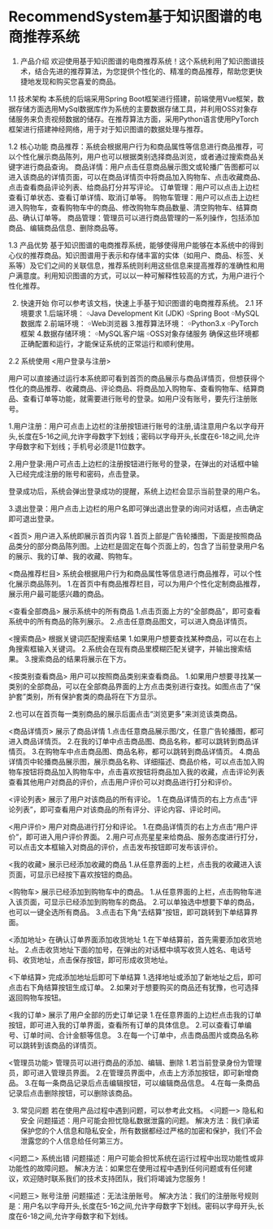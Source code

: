 # RecommendSystem基于知识图谱的电商推荐系统
1. 产品介绍
欢迎使用基于知识图谱的电商推荐系统！这个系统利用了知识图谱技术，结合先进的推荐算法，为您提供个性化的、精准的商品推荐，帮助您更快捷地发现和购买您喜爱的商品。

1.1 技术架构
本系统的后端采用Spring Boot框架进行搭建，前端使用Vue框架，数据存储方面选用MySql数据库作为系统的主要数据存储工具，并利用OSS对象存储服务来负责视频数据的储存。在推荐算法方面，采用Python语言使用PyTorch框架进行搭建神经网络，用于对于知识图谱的数据处理与推荐。

1.2 核心功能
商品推荐：系统会根据用户行为和商品属性等信息进行商品推荐，可以个性化展示商品陈列，用户也可以根据类别选择商品浏览，或者通过搜索商品关键字进行商品查询。
商品详情：用户点击任意商品展示图文或轮播广告图都可以进入该商品的详情页面，可以在商品详情页中将商品加入购物车、点击收藏商品、点击查看商品评论列表、给商品打分并写评论。
订单管理：用户可以点击上边栏查看订单状态、查看订单详情、取消订单等。
购物车管理：用户可以点击上边栏进入购物车，查看购物车中的商品、修改购物车商品数量、清空购物车、结算商品、确认订单等。
商品管理：管理员可以进行商品管理的一系列操作，包括添加商品、编辑商品信息、删除商品等。

1.3 产品优势
基于知识图谱的电商推荐系统，能够使得用户能够在本系统中的得到心仪的推荐商品。知识图谱用于表示和存储丰富的实体（如用户、商品、标签、关系等）及它们之间的关联信息，推荐系统则利用这些信息来提高推荐的准确性和用户满意度。利用知识图谱的方式，可以以一种可解释性较高的方式，为用户进行个性化推荐。





2. 快速开始
你可以参考该文档，快速上手基于知识图谱的电商推荐系统。
2.1 环境要求
1.后端环境：
￮Java Development Kit (JDK)
￮Spring Boot
￮MySQL数据库
2.前端环境：
￮Web浏览器
3.推荐算法环境：
￮Python3.x
￮PyTorch框架
4.数据存储环境：
￮MySQL客户端
￮OSS对象存储服务
确保这些环境都正确配置和运行，才能保证系统的正常运行和顺利使用。

2.2 系统使用
<用户登录与注册>

用户可以直接通过运行本系统即可看到首页的商品展示与商品详情页，但想获得个性化的商品推荐、收藏商品、评论商品、将商品加入购物车、查看购物车、结算商品、查看订单等功能，就需要进行账号的登录。如用户没有账号，要先行注册账号。

1.用户注册：用户可点击上边栏的注册按钮进行账号的注册,请注意用户名以字母开头,长度在5-16之间,允许字母数字下划线；密码以字母开头,长度在6-18之间,允许字母数字和下划线；手机号必须是11位数字。



2.用户登录:用户可点击上边栏的注册按钮进行账号的登录，在弹出的对话框中输入已经完成注册的账号和密码，点击登录。



登录成功后，系统会弹出登录成功的提醒，系统上边栏会显示当前登录的用户名。



3.退出登录：用户点击上边栏的用户名即可弹出退出登录的询问对话框，点击确定即可退出登录。



<首页>
用户进入系统即展示首页内容
1.首页上部是广告轮播图，下面是按照商品品类分的部分商品陈列图。上边栏是固定在每个页面上的，包含了当前登录用户名的展示、我的订单、我的收藏、购物车。




<商品推荐栏目>
系统会根据用户行为和商品属性等信息进行商品推荐，可以个性化展示商品陈列。
1.在首页中有商品推荐栏目，可以为用户个性化定制商品推荐，展示用户最可能感兴趣的商品。



<查看全部商品>
展示系统中的所有商品
1.点击页面上方的“全部商品”，即可查看系统中的所有商品的陈列展示。
2.点击任意商品图文，可以进入商品详情页。



<搜索商品>
根据关键词匹配搜索结果
1.如果用户想要查找某种商品，可以在右上角搜索框输入关键词。
2.系统会在现有商品里模糊匹配关键字，并输出搜索结果。
3.搜索商品的结果将展示在下方。



<按类别查看商品>
用户可以按照商品类别来查看商品。
1.如果用户想要寻找某一类别的全部商品，可以在全部商品界面的上方点击类别进行查找。如图点击了“保护套”类别，所有保护套类的商品将在下方显示。

2.也可以在首页每一类别商品的展示后面点击“浏览更多”来浏览该类商品。




<商品详情页>
展示了商品详情
1.点击任意商品展示图/文，任意广告轮播图，都可进入商品详情页。
2.在我的订单中点击商品图、商品名称，都可以跳转到商品详情页。
3.在购物车中点击商品图、商品名称，都可以跳转到商品详情页。
4.商品详情页中轮播商品展示图，展示商品名称、详细描述、商品价格，可以点击加入购物车按钮将商品加入购物车中，点击喜欢按钮将商品加入我的收藏，点击评论列表查看其他用户对商品的评价，点击用户评价可以对商品进行打分和评价。



<评论列表>
展示了用户对该商品的所有评论。
1.在商品详情页的右上方点击“评论列表”，即可查看用户对该商品的所有评分、评论内容、评论时间。



<用户评价>
用户对商品进行打分和评论。
1.在商品详情页的右上方点击“用户评价”，即可进入用户评价界面。
2.用户可点亮星星来给商品、服务态度进行打分，可以点击文本框输入对商品的评价，点击发布按钮即可发布该评价。



<我的收藏>
展示已经添加收藏的商品
1.从任意界面的上栏，点击我的收藏进入该页面，可显示已经按下喜欢按钮的商品。



<购物车>
展示已经添加到购物车中的商品。
1.从任意界面的上栏，点击购物车进入该页面，可显示已经添加到购物车的商品。
2.可以单独选中想要下单的商品，也可以一键全选所有商品。
3.点击右下角“去结算”按钮，即可跳转到下单结算界面。



<添加地址>
在确认订单界面添加收货地址
1.在下单结算前，首先需要添加收货地址。
2.点击收货地址下面的加号，在弹出的对话框中填写收货人姓名、电话号码、收货地址，点击保存按钮，即可形成收货地址。


<下单结算>
完成添加地址后即可下单结算
1.选择地址或添加了新地址之后，即可点击右下角结算按钮生成订单。
2.如果对于想要购买的商品还有犹豫，也可选择返回购物车按钮。


<我的订单>
展示了用户全部的历史订单记录
1.在任意界面的上边栏点击我的订单按钮，即可进入我的订单界面，查看所有订单的具体信息。
2.可以查看订单编号、订单时间、合计金额等信息。
3.在每一个订单中，点击商品图片或商品名称可以跳转到该商品的详情页。


<管理员功能>
管理员可以进行商品的添加、编辑、删除
1.若当前登录身份为管理员，即可进入管理员界面。
2.在管理员界面中，点击上方添加按钮，即可新增商品。
3.在每一条商品记录后点击编辑按钮，可以编辑商品信息。
4.在每一条商品记录后点击删除按钮，可以删除该商品。



3. 常见问题
若在使用产品过程中遇到问题，可以参考此文档。
<问题一> 隐私和安全
问题描述：用户可能会担忧隐私数据泄露的问题。
解决方法：我们承诺保护您的个人信息和隐私安全，所有数据都经过严格的加密和保护，我们不会泄露您的个人信息给任何第三方。

<问题二> 系统出错
问题描述：用户可能会担忧系统在运行过程中出现功能性或非功能性的故障问题。
解决方法：如果您在使用过程中遇到任何问题或有任何建议，欢迎随时联系我们的技术支持团队，我们将竭诚为您服务！

<问题三> 账号注册
问题描述：无法注册账号。
解决方法：我们的注册账号规则是：用户名以字母开头,长度在5-16之间,允许字母数字下划线。密码以字母开头,长度在6-18之间,允许字母数字和下划线。
